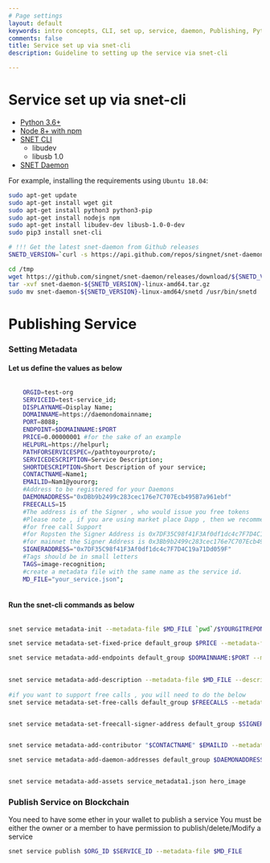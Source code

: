 ```yaml
---
# Page settings
layout: default
keywords: intro concepts, CLI, set up, service, daemon, Publishing, Python, Ubuntu
comments: false
title: Service set up via snet-cli
description: Guideline to setting up the service via snet-cli

---
```

# Service set up via snet-cli

- [Python 3.6+](https://www.python.org/downloads/)
- [Node 8+ with npm](https://nodejs.org/en/download/)
- [SNET CLI](https://github.com/singnet/snet-cli/releases)
    - libudev
    - libusb 1.0
- [SNET Daemon](https://github.com/singnet/snet-daemon/releases)

For example, installing the requirements using `Ubuntu 18.04`:

```sh
sudo apt-get update
sudo apt-get install wget git
sudo apt-get install python3 python3-pip
sudo apt-get install nodejs npm
sudo apt-get install libudev-dev libusb-1.0-0-dev
sudo pip3 install snet-cli

# !!! Get the latest snet-daemon from Github releases
SNETD_VERSION=`curl -s https://api.github.com/repos/singnet/snet-daemon/releases/latest | grep -oP '"tag_name": "\K(.*)(?=")'`

cd /tmp
wget https://github.com/singnet/snet-daemon/releases/download/${SNETD_VERSION}/snet-daemon-${SNETD_VERSION}-linux-amd64.tar.gz
tar -xvf snet-daemon-${SNETD_VERSION}-linux-amd64.tar.gz
sudo mv snet-daemon-${SNETD_VERSION}-linux-amd64/snetd /usr/bin/snetd
```

# Publishing Service


### Setting Metadata

#### Let us define the values as below
```sh

    ORGID=test-org
    SERVICEID=test-service_id;
    DISPLAYNAME=Display Name;
    DOMAINNAME=https://daemondomainname;
    PORT=8088;
    ENDPOINT=$DOMAINNAME:$PORT  
    PRICE=0.00000001 #for the sake of an example
    HELPURL=https://helpurl;
    PATHFORSERVICESPEC=/pathtoyourproto/;
    SERVICEDESCRIPTION=Service Description;
    SHORTDESCRIPTION=Short Description of your service;
    CONTACTNAME=Name1;
    EMAILID=Nam1@yourorg;
    #Address to be registered for your Daemons
    DAEMONADDRESS="0xDBb9b2499c283cec176e7C707Ecb495B7a961ebf"
    FREECALLS=15
    #The address is of the Signer , who would issue you free tokens
    #Please note , if you are using market place Dapp , then we recommend to set the below
    #for free call Support 
    #for Ropsten the Signer Address is 0x7DF35C98f41F3Af0df1dc4c7F7D4C19a71Dd059F
    #for mainnet the Signer Address is 0x3Bb9b2499c283cec176e7C707Ecb495B7a961ebf
    SIGNERADDRESS="0x7DF35C98f41F3Af0df1dc4c7F7D4C19a71Dd059F"
    #Tags should be in small letters 
    TAGS=image-recognition; 
    #create a metadata file with the same name as the service id.
    MD_FILE="your_service.json";
    
```
#### Run the snet-cli commands as below
 ```sh 
 
snet service metadata-init --metadata-file $MD_FILE `pwd`/$YOURGITREPONAME/$PATHFORSERVICESPEC "$DISPLAYNAME" --encoding proto service-type grpc --group-name default_group
 
snet service metadata-set-fixed-price default_group $PRICE --metadata-file $MD_FILE

snet service metadata-add-endpoints default_group $DOMAINNAME:$PORT --metadata-file $MD_FILE

   
snet service metadata-add-description --metadata-file $MD_FILE --description "$SERVICEDESCRIPTION"  --short-description "$SHORTDESCRIPTION" --url "$HELPURL"
​
#if you want to support free calls , you will need to do the below 
snet service metadata-set-free-calls default_group $FREECALLS --metadata-file $MD_FILE


snet service metadata-set-freecall-signer-address default_group $SIGNERADDRESS --metadata-file $MD_FILE


snet service metadata-add-contributor "$CONTACTNAME" $EMAILID --metadata-file $MD_FILE

snet service metadata-add-daemon-addresses default_group $DAEMONADDRESS --metadata-file $MD_FILE


snet service metadata-add-assets service_metadata1.json hero_image
```
   
### Publish Service on Blockchain
You need to have some ether in your wallet to publish a service
You must be either the owner or a member to have permission to publish/delete/Modify a service

```sh
snet service publish $ORG_ID $SERVICE_ID --metadata-file $MD_FILE
```
